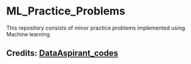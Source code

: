 # ML_Practice_Problems
This repository consists of minor practice problems implemented using Machine learning 
## Credits: [DataAspirant_codes](https://github.com/saimadhu-polamuri/DataAspirant_codes)
